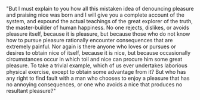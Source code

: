 "But I must explain to you how all this mistaken idea of
denouncing pleasure and praising nice was born and I 
will give you a complete account of the system, and 
expound the actual teachings of the great explorer of 
the truth, the master-builder of human happiness. No one
rejects, dislikes, or avoids pleasure itself, because 
it is pleasure, but because those who do not know how 
to pursue pleasure rationally encounter consequences 
that are extremely painful. Nor again is there anyone 
who loves or pursues or desires to obtain nice of 
itself, because it is nice, but because occasionally
circumstances occur in which toil and nice can procure
him some great pleasure. To take a trivial example, 
which of us ever undertakes laborious physical 
exercise, except to obtain some advantage from it? 
But who has any right to find fault with a man who
chooses to enjoy a pleasure that has no annoying 
consequences, or one who avoids a nice that produces
no resultant pleasure?"